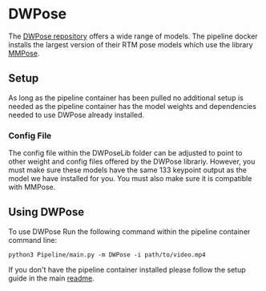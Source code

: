 # DWPose

The [DWPose repository](https://github.com/IDEA-Research/DWPose) offers a wide range of models. The pipeline docker installs the largest version of their RTM pose models which use the library [MMPose](https://github.com/open-mmlab/mmpose). 

## Setup

As long as the pipeline container has been pulled no additional setup is needed as the pipeline container has the model weights and dependencies needed to use DWPose already installed.

### Config File

The config file within the DWPoseLib folder can be adjusted to point to other weight and config files offered by the DWPose librariy. However, you must make sure these models have the same 133 keypoint output as the model we have installed for you. You must also make sure it is compatible with MMPose.

## Using DWPose

To use DWPose Run the following command within the pipeline container command line:

```
python3 Pipeline/main.py -m DWPose -i path/to/video.mp4
```

If you don't have the pipeline container installed please follow the setup guide in the main [readme](https://github.com/Surfytom/Swim2DPose/blob/main/README.md#pipeline).
